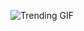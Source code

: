 ![Trending GIF](https://media0.giphy.com/media/v1.Y2lkPThiYjIxNzcyZjI1N3puaTIxM2J4ajVleDE5NTcyZWNuNzdvdXVpMmg3Y3ZtZTJpMyZlcD12MV9naWZzX3NlYXJjaCZjdD1n/MT5UUV1d4CXE2A37Dg/giphy.gif)
